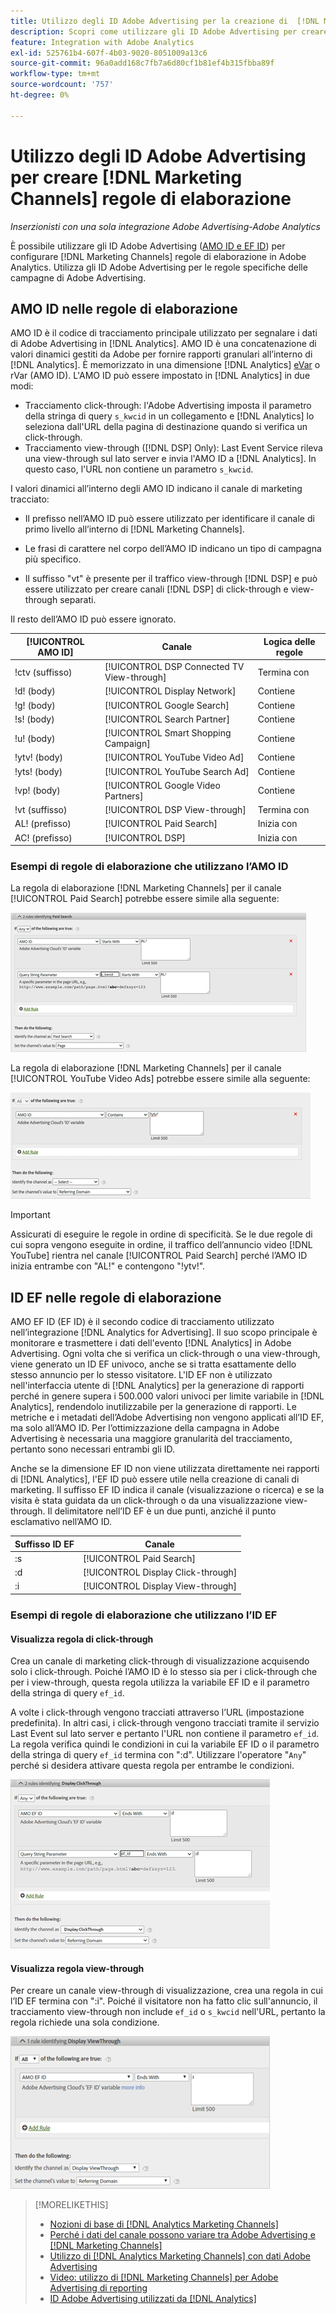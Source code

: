 ```yaml
---
title: Utilizzo degli ID Adobe Advertising per la creazione di  [!DNL Marketing Channels]  regole
description: Scopri come utilizzare gli ID Adobe Advertising per creare regole di elaborazione per  [!DNL Analytics Marketing Channels].
feature: Integration with Adobe Analytics
exl-id: 525761b4-607f-4b03-9020-8051009a13c6
source-git-commit: 96a0add168c7fb7a6d80cf1b81ef4b315fbba89f
workflow-type: tm+mt
source-wordcount: '757'
ht-degree: 0%

---
```


# Utilizzo degli ID Adobe Advertising per creare [!DNL Marketing Channels] regole di elaborazione

*Inserzionisti con una sola integrazione Adobe Advertising-Adobe Analytics*

È possibile utilizzare gli ID Adobe Advertising ([AMO ID e EF ID](../ids.md)) per configurare [!DNL Marketing Channels] regole di elaborazione in Adobe Analytics. Utilizza gli ID Adobe Advertising per le regole specifiche delle campagne di Adobe Advertising.

## AMO ID nelle regole di elaborazione

AMO ID è il codice di tracciamento principale utilizzato per segnalare i dati di Adobe Advertising in [!DNL Analytics]. AMO ID è una concatenazione di valori dinamici gestiti da Adobe per fornire rapporti granulari all’interno di [!DNL Analytics]. È memorizzato in una dimensione [!DNL Analytics] [eVar](https://experienceleague.adobe.com/docs/analytics/components/dimensions/evar.html) o rVar (AMO ID). L&#39;AMO ID può essere impostato in [!DNL Analytics] in due modi:

* Tracciamento click-through: l&#39;Adobe Advertising imposta il parametro della stringa di query `s_kwcid` in un collegamento e [!DNL Analytics] lo seleziona dall&#39;URL della pagina di destinazione quando si verifica un click-through.
* Tracciamento view-through ([!DNL DSP] Only): Last Event Service rileva una view-through sul lato server e invia l&#39;AMO ID a [!DNL Analytics]. In questo caso, l&#39;URL non contiene un parametro `s_kwcid`.

I valori dinamici all’interno degli AMO ID indicano il canale di marketing tracciato:

* Il prefisso nell’AMO ID può essere utilizzato per identificare il canale di primo livello all’interno di [!DNL Marketing Channels].

* Le frasi di carattere nel corpo dell’AMO ID indicano un tipo di campagna più specifico.

* Il suffisso &quot;vt&quot; è presente per il traffico view-through [!DNL DSP] e può essere utilizzato per creare canali [!DNL DSP] di click-through e view-through separati.

Il resto dell’AMO ID può essere ignorato.

| [!UICONTROL AMO ID] | Canale | Logica delle regole |
|--------|---------|--------------------|
| !ctv (suffisso) | [!UICONTROL DSP Connected TV View-through] | Termina con |
| !d! (body) | [!UICONTROL Display Network] | Contiene |
| !g! (body) | [!UICONTROL Google Search] | Contiene |
| !s! (body) | [!UICONTROL Search Partner] | Contiene |
| !u! (body) | [!UICONTROL Smart Shopping Campaign] | Contiene |
| !ytv! (body) | [!UICONTROL YouTube Video Ad] | Contiene |
| !yts! (body) | [!UICONTROL YouTube Search Ad] | Contiene |
| !vp! (body) | [!UICONTROL Google Video Partners] | Contiene |
| !vt (suffisso) | [!UICONTROL DSP View-through] | Termina con |
| AL! (prefisso) | [!UICONTROL Paid Search] | Inizia con |
| AC! (prefisso) | [!UICONTROL DSP] | Inizia con |

### Esempi di regole di elaborazione che utilizzano l’AMO ID

La regola di elaborazione [!DNL Marketing Channels] per il canale [!UICONTROL Paid Search] potrebbe essere simile alla seguente:

![Esempio di regola [!UICONTROL Paid Search]](/help/integrations/assets/a4adc-mc-rule-paidsearch.png)

La regola di elaborazione [!DNL Marketing Channels] per il canale [!UICONTROL YouTube Video Ads] potrebbe essere simile alla seguente:

![Esempio di regola [!UICONTROL YouTube Video Ads]](/help/integrations/assets/a4adc-mc-rule-youtube-video.png)

>[!IMPORTANT]
>
> Assicurati di eseguire le regole in ordine di specificità. Se le due regole di cui sopra vengono eseguite in ordine, il traffico dell’annuncio video [!DNL YouTube] rientra nel canale [!UICONTROL Paid Search] perché l’AMO ID inizia entrambe con &quot;AL!&quot; e contengono &quot;!ytv!&quot;.

## ID EF nelle regole di elaborazione

AMO EF ID (EF ID) è il secondo codice di tracciamento utilizzato nell’integrazione [!DNL Analytics for Advertising]. Il suo scopo principale è monitorare e trasmettere i dati dell&#39;evento [!DNL Analytics] in Adobe Advertising. Ogni volta che si verifica un click-through o una view-through, viene generato un ID EF univoco, anche se si tratta esattamente dello stesso annuncio per lo stesso visitatore. L&#39;ID EF non è utilizzato nell&#39;interfaccia utente di [!DNL Analytics] per la generazione di rapporti perché in genere supera i 500.000 valori univoci per limite variabile in [!DNL Analytics], rendendolo inutilizzabile per la generazione di rapporti. Le metriche e i metadati dell’Adobe Advertising non vengono applicati all’ID EF, ma solo all’AMO ID. Per l’ottimizzazione della campagna in Adobe Advertising è necessaria una maggiore granularità del tracciamento, pertanto sono necessari entrambi gli ID.

Anche se la dimensione EF ID non viene utilizzata direttamente nei rapporti di [!DNL Analytics], l&#39;EF ID può essere utile nella creazione di canali di marketing. Il suffisso EF ID indica il canale (visualizzazione o ricerca) e se la visita è stata guidata da un click-through o da una visualizzazione view-through. Il delimitatore nell’ID EF è un due punti, anziché il punto esclamativo nell’AMO ID.

| Suffisso ID EF | Canale |
|-------|---------|
| :s | [!UICONTROL Paid Search] |
| :d | [!UICONTROL Display Click-through] |
| :i | [!UICONTROL Display View-through] |

### Esempi di regole di elaborazione che utilizzano l’ID EF

#### Visualizza regola di click-through

Crea un canale di marketing click-through di visualizzazione acquisendo solo i click-through. Poiché l’AMO ID è lo stesso sia per i click-through che per i view-through, questa regola utilizza la variabile EF ID e il parametro della stringa di query `ef_id`.

A volte i click-through vengono tracciati attraverso l’URL (impostazione predefinita). In altri casi, i click-through vengono tracciati tramite il servizio Last Event sul lato server e pertanto l&#39;URL non contiene il parametro `ef_id`. La regola verifica quindi le condizioni in cui la variabile EF ID o il parametro della stringa di query `ef_id` termina con &quot;:d&quot;. Utilizzare l&#39;operatore &quot;`Any`&quot; perché si desidera attivare questa regola per entrambe le condizioni.

![Esempio di regola di click-through di visualizzazione](/help/integrations/assets/a4adc-mc-rule-display-ct.png)

#### Visualizza regola view-through

Per creare un canale view-through di visualizzazione, crea una regola in cui l’ID EF termina con &quot;:i&quot;. Poiché il visitatore non ha fatto clic sull&#39;annuncio, il tracciamento view-through non include `ef_id` o `s_kwcid` nell&#39;URL, pertanto la regola richiede una sola condizione.

![Esempio di regola di visualizzazione view-through](/help/integrations/assets/a4adc-mc-rule-display-vt.png)

>[!MORELIKETHIS]
>
>* [Nozioni di base di [!DNL Analytics Marketing Channels]](mc-overview.md)
>* [Perché i dati del canale possono variare tra Adobe Advertising e [!DNL Marketing Channels]](mc-data-variances.md)
>* [Utilizzo di [!DNL Analytics Marketing Channels] con dati Adobe Advertising](mc-ac-data.md)
>* [Video: utilizzo di [!DNL Marketing Channels] per Adobe Advertising di reporting](https://experienceleague.adobe.com/docs/advertising-learn/tutorials/analytics/analytics-reporting-a4adc.html)
>* [ID Adobe Advertising utilizzati da [!DNL Analytics]](/help/integrations/analytics/ids.md)
